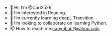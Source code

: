 - 👋 Hi, I’m @Carl2526
- 👀 I’m interested in Reading.
- 🌱 I’m currently learning deepL Transition
- 💞️ I’m looking to collaborate on learning Python.
- 📫 How to reach me:caoyuhao@yahoo.com

<!---
Carl2526/Carl2526 is a ✨ special ✨ repository because its `README.md` (this file) appears on your GitHub profile.
You can click the Preview link to take a look at your changes.
--->
